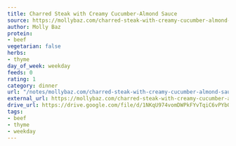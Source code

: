 ```yaml
---
title: Charred Steak with Creamy Cucumber-Almond Sauce
source: https://mollybaz.com/charred-steak-with-creamy-cucumber-almond-sauce/
author: Molly Baz
protein:
- beef
vegetarian: false
herbs:
- thyme
day_of_week: weekday
feeds: 0
rating: 1
category: dinner
url: "/notes/mollybaz.com/charred-steak-with-creamy-cucumber-almond-sauce.html"
external_url: https://mollybaz.com/charred-steak-with-creamy-cucumber-almond-sauce/
drive_url: https://drive.google.com/file/d/1NKqU974vomDWPkFYvTqiC6vPYbOv2nNH/view?usp=drive_link
tags:
- beef
- thyme
- weekday
---
```



